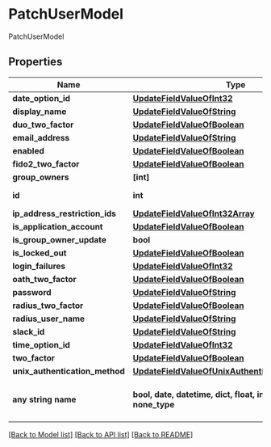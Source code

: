 # PatchUserModel

PatchUserModel

## Properties
Name | Type | Description | Notes
------------ | ------------- | ------------- | -------------
**date_option_id** | [**UpdateFieldValueOfInt32**](UpdateFieldValueOfInt32.md) |  | [optional] 
**display_name** | [**UpdateFieldValueOfString**](UpdateFieldValueOfString.md) |  | [optional] 
**duo_two_factor** | [**UpdateFieldValueOfBoolean**](UpdateFieldValueOfBoolean.md) |  | [optional] 
**email_address** | [**UpdateFieldValueOfString**](UpdateFieldValueOfString.md) |  | [optional] 
**enabled** | [**UpdateFieldValueOfBoolean**](UpdateFieldValueOfBoolean.md) |  | [optional] 
**fido2_two_factor** | [**UpdateFieldValueOfBoolean**](UpdateFieldValueOfBoolean.md) |  | [optional] 
**group_owners** | **[int]** | GroupOwners | [optional] 
**id** | **int** | User ID. Must match ID in path | [optional] 
**ip_address_restriction_ids** | [**UpdateFieldValueOfInt32Array**](UpdateFieldValueOfInt32Array.md) |  | [optional] 
**is_application_account** | [**UpdateFieldValueOfBoolean**](UpdateFieldValueOfBoolean.md) |  | [optional] 
**is_group_owner_update** | **bool** | IsGroupOwnerUpdate | [optional] 
**is_locked_out** | [**UpdateFieldValueOfBoolean**](UpdateFieldValueOfBoolean.md) |  | [optional] 
**login_failures** | [**UpdateFieldValueOfInt32**](UpdateFieldValueOfInt32.md) |  | [optional] 
**oath_two_factor** | [**UpdateFieldValueOfBoolean**](UpdateFieldValueOfBoolean.md) |  | [optional] 
**password** | [**UpdateFieldValueOfString**](UpdateFieldValueOfString.md) |  | [optional] 
**radius_two_factor** | [**UpdateFieldValueOfBoolean**](UpdateFieldValueOfBoolean.md) |  | [optional] 
**radius_user_name** | [**UpdateFieldValueOfString**](UpdateFieldValueOfString.md) |  | [optional] 
**slack_id** | [**UpdateFieldValueOfString**](UpdateFieldValueOfString.md) |  | [optional] 
**time_option_id** | [**UpdateFieldValueOfInt32**](UpdateFieldValueOfInt32.md) |  | [optional] 
**two_factor** | [**UpdateFieldValueOfBoolean**](UpdateFieldValueOfBoolean.md) |  | [optional] 
**unix_authentication_method** | [**UpdateFieldValueOfUnixAuthenticationMethodType**](UpdateFieldValueOfUnixAuthenticationMethodType.md) |  | [optional] 
**any string name** | **bool, date, datetime, dict, float, int, list, str, none_type** | any string name can be used but the value must be the correct type | [optional]

[[Back to Model list]](../README.md#documentation-for-models) [[Back to API list]](../README.md#documentation-for-api-endpoints) [[Back to README]](../README.md)


